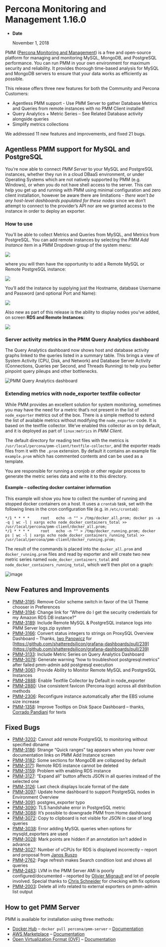 # Percona Monitoring and Management 1.16.0

* **Date**

    November 1, 2018

PMM ([Percona Monitoring and Management](../index.md)) is a free and open-source platform for managing and monitoring MySQL, MongoDB, and PostgreSQL performance. You can run PMM in your own environment for maximum security and reliability. It provides thorough time-based analysis for MySQL and MongoDB servers to ensure that your data works as efficiently as possible.

This release offers three new features for both the Community and Percona Customers:

* Agentless PMM support - Use PMM Server to gather Database Metrics and Queries from remote instances with no PMM Client installed!
* Query Analytics + Metric Series – See Related Database activity alongside queries
* Simplify metrics collections

We addressed 11 new features and improvements, and fixed 21 bugs.

## Agentless PMM support for MySQL and PostgreSQL

You’re now able to connect *PMM Server* to your MySQL and PostgreSQL instances, whether they run in a cloud DBaaS environment, or under Operating Systems which are not natively supported by PMM (e.g. Windows), or when you do not have shell access to the server. This can help you get up and running with PMM using minimal configuration and zero client installation, however be aware there are limitations - *there won’t be any host-level dashboards populated for these nodes* since we don’t attempt to connect to the provider’s API nor are we granted access to the instance in order to deploy an exporter.

### How to use

You’ll be able to collect Metrics and Queries from MySQL, and Metrics from PostgreSQL.  You can add remote instances by selecting the *PMM Add Instance* item in a PMM Dropdown group of the system menu:

![](../_images/1.16.0-1.png)

where you will then have the opportunity to add a Remote MySQL or Remote
PostgreSQL instance:

![](../_images/1.16.0-2.png)

You’ll add the instance by supplying just the Hostname, database Username and
Password (and optional Port and Name):

![](../_images/1.16.0-3.png)

Also new as part of this release is the ability to display nodes you’ve added,
on screen **RDS and Remote Instances**:

![](../_images/1.16.0-4.png)

### Server activity metrics in the PMM Query Analytics dashboard

The Query Analytics dashboard now shows host and database activity graphs linked to the queries listed in a summary table.  This brings a view of System Activity (CPU, Disk, and Network) and Database Server Activity (Connections, Queries per Second, and Threads Running) to help you better pinpoint query pileups and other bottlenecks.

<img src="https://www.percona.com/blog/wp-content/uploads/2018/12/1.16.0-5-1.gif" alt="PMM Query Analytics dashboard">

### Extending metrics with node_exporter textfile collector

While PMM provides an excellent solution for system monitoring, sometimes you may have the need for a metric that’s not present in the list of `node_exporter` metrics out of the box. There is a simple method to extend the list of available metrics without modifying the `node_exporter` code. It is based on the textfile collector.  We’ve enabled this collector as on by default, and it is deployed as part of `linux:metrics` in *PMM Client*.

The default directory for reading text files with the metrics is `/usr/local/percona/pmm-client/textfile-collector`, and the exporter reads files from it with the `.prom` extension. By default it contains an example file  `example.prom` which has commented contents and can be used as a template.

You are responsible for running a cronjob or other regular process to generate the metric series data and write it to this directory.

#### Example – collecting docker container information

This example will show you how to collect the number of running and stopped docker containers on a host. It uses a `crontab` task, set with the following lines in the cron configuration file (e.g. in `/etc/crontab`):

```
*/1 * * * *     root   echo -n "" > /tmp/docker_all.prom; docker ps -a -q | wc -l | xargs echo node_docker_containers_total >> /usr/local/percona/pmm-client/docker_all.prom;
*/1 * * * *     root   echo -n "" > /tmp/docker_running.prom; docker ps | wc -l | xargs echo node_docker_containers_running_total >> /usr/local/percona/pmm-client/docker_running.prom;
```

The result of the commands is placed into the `docker_all.prom` and `docker_running.prom` files and read by exporter and will create two new metric series named `node_docker_containers_total` and `node_docker_containers_running_total`, which we’ll then plot on a graph:

![image](../_images/1.16.0-6.png)

## New Features and Improvements

* [PMM-3195](https://jira.percona.com/browse/PMM-3195): Remove Color scheme switch in favor of the UI Theme chooser in Preferences
* [PMM-3194](https://jira.percona.com/browse/PMM-3194): Change link for “Where do I get the security credentials for my Amazon RDS DB instance?”
* [PMM-3189](https://jira.percona.com/browse/PMM-3189): Include Remote MySQL & PostgreSQL instance logs into PMM Server logs.zip system
* [PMM-3166](https://jira.percona.com/browse/PMM-3166): Convert status integers to strings on ProxySQL Overview Dashboard – Thanks, [Iwo Panowicz](https://github.com/impimp) for  [https://github.com/shatteredsilicon/grafana-dashboards/pull/239](https://github.com/shatteredsilicon/grafana-dashboards/pull/239)
* [PMM-3133](https://jira.percona.com/browse/PMM-3133): Include Metric Series on Query Analytics Dashboard
* [PMM-3078](https://jira.percona.com/browse/PMM-3078): Generate warning “how to troubleshoot postgresql:metrics” after failed pmm-admin add postgresql execution
* [PMM-3061](https://jira.percona.com/browse/PMM-3061): Provide Ability to Monitor Remote MySQL and PostgreSQL Instances
* [PMM-2888](https://jira.percona.com/browse/PMM-2888): Enable Textfile Collector by Default in node_exporter
* [PMM-2880](https://jira.percona.com/browse/PMM-2880): Use consistent favicon (Percona logo) across all distribution methods
* [PMM-2306](https://jira.percona.com/browse/PMM-2306): Reconfigure instance automatically after the EBS volume size increase
* [PMM-1358](https://jira.percona.com/browse/PMM-1358): Improve Tooltips on Disk Space Dashboard – thanks, [Corrado Pandiani](https://www.percona.com/blog/author/corrado-pandiani/) for texts

## Fixed Bugs

* [PMM-3202](https://jira.percona.com/browse/PMM-3202): Cannot add remote PostgreSQL to monitoring without specified dbname
* [PMM-3186](https://jira.percona.com/browse/PMM-3186): Strange “Quick ranges” tag appears when you hover over documentation links on PMM Add Instance screen
* [PMM-3182](https://jira.percona.com/browse/PMM-3182): Some sections for MongoDB are collapsed by default
* [PMM-3171](https://jira.percona.com/browse/PMM-3171): Remote RDS instance cannot be deleted
* [PMM-3159](https://jira.percona.com/browse/PMM-3159): Problem with enabling RDS instance
* [PMM-3127](https://jira.percona.com/browse/PMM-3127): “Expand all” button affects JSON in all queries instead of the selected one
* [PMM-3126](https://jira.percona.com/browse/PMM-3126): Last check displays locale format of the date
* [PMM-3097](https://jira.percona.com/browse/PMM-3097): Update home dashboard to support PostgreSQL nodes in Environment Overview
* [PMM-3091](https://jira.percona.com/browse/PMM-3091): postgres_exporter typo
* [PMM-3090](https://jira.percona.com/browse/PMM-3090): TLS handshake error in PostgreSQL metric
* [PMM-3088](https://jira.percona.com/browse/PMM-3088): It’s possible to downgrade PMM from Home dashboard
* [PMM-3072](https://jira.percona.com/browse/PMM-3072): Copy to clipboard is not visible for JSON in case of long queries
* [PMM-3038](https://jira.percona.com/browse/PMM-3038): Error adding MySQL queries when options for mysqld_exporters are used
* [PMM-3028](https://jira.percona.com/browse/PMM-3028): Mark points are hidden if an annotation isn’t added in advance
* [PMM-3027](https://jira.percona.com/browse/PMM-3027): Number of vCPUs for RDS is displayed incorrectly – report and proposal from [Janos Ruszo](https://www.percona.com/blog/author/janos-ruszo/)
* [PMM-2762](https://jira.percona.com/browse/PMM-2762): Page refresh makes Search condition lost and shows all queries
* [PMM-2483](https://jira.percona.com/browse/PMM-2483): LVM in the PMM Server AMI is poorly configured/documented – reported by [Olivier Mignault](https://jira.percona.com/secure/ViewProfile.jspa?name=olivier%40ookla.com) and lot of people involved.  Special thanks to  [Chris Schneider](https://jira.percona.com/secure/ViewProfile.jspa?name=schneiderdba%40gmail.com) for checking with fix options
* [PMM-2003](https://jira.percona.com/browse/PMM-2003): Delete all info related to external exporters on pmm-admin list output

## How to get PMM Server

PMM is available for installation using three methods:

* [Docker Hub](https://hub.docker.com/r/percona/pmm-server/) – `docker pull percona/pmm-server` – [Documentation](../deploy/server/docker.md)
* [AWS Marketplace](https://aws.amazon.com/marketplace/pp/B077J7FYGX) – [Documentation](../deploy/server/ami.md)
* [Open Virtualization Format (OVF)](https://www.percona.com/downloads/pmm/) – [Documentation](../deploy/server/virtual-appliance.md)
